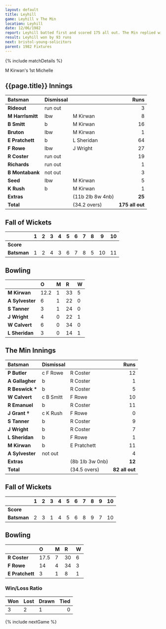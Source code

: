 ```yaml
---
layout: default
title: Leyhill
game: Leyhill v The Min
location: Leyhill
date: 12/06/1982
report: Leyhill batted first and scored 175 all out. The Min replied with 82 all out
result: Leyhill won by 93 runs
next: bristol-young-solicitors
parent: 1982 Fixtures
---
```


{% include matchDetails %}

M Kirwan's 1st Michelle

## {{page.title}} Innings

| Batsman | Dismissal |  | Runs |
|:---|:---|---|---:|
| **Rideout** | run out | | 3 |
| **M Harrlsmitt** | lbw | M Kirwan | 8 |
| **B Smitt** | b | M Kirwan | 16 |
| **Bruton** | lbw | M Kirwan | 1 |
| **E Pratchett** | b | L Sheridan | 64 |
| **F Rowe** | lbw | J Wright | 27 |
| **R Coster** | run out| | 19 |
| **Richards** | run out| | 1 |
| **B Montabank** | not out| | 3 |
| **Seed** | lbw | M Kirwan | 5 |
| **K Rush** | b | M Kirwan | 1 |
| **Extras** | | (11b 2lb 8w 4nb) | **25** |
| **Total** | | (34.2 overs) | **175 all out** |


## Fall of Wickets

| | 1 | 2 | 3 | 4 | 5 | 6 | 7 | 8 | 9 | 10 |
|---|:---:|:---:|:---:|:---:|:---:|:---:|:---:|:---:|:---:|:---:|
| **Score** | | | | | | | | | | |
| **Batsman** | 1 | 2| 4 | 3 | 6 | 7 | 8 | 5 | 10| 11 |

## Bowling

| | O | M | R | W |
|---|:---|:---|:---|:---|
| **M Kirwan** | 12.2 | 1| 33 | 5 |
| **A Sylvester** | 6 | 1| 22 | 0 |
| **S Tanner** | 3 | 1| 24 | 0 |
| **J Wright** | 4 | 0| 22 | 1 |
| **W Calvert** | 6 | 0| 34 | 0 |
| **L Sheridan** | 3 | 0| 14 | 1 |


## The Min Innings

| Batsman | Dismissal |  | Runs |
|:---|:---|---|---:|
| **P Butler** | c F Rowe | R Coster | 12 |
| **A Gallagher** | b | R Coster | 1 |
| **R Beswick &#42;** | b | R Coster | 5 |
| **W Calvert** | c B Smitt| F Rowe | 10 |
| **R Emanuel** | b | R Coster | 11 |
| **J Grant &#8224;** | c K Rush | F Rowe | 0 |
| **S Tanner** | b | R Coster | 9 |
| **J Wright** | b | R Coster | 7 |
| **L Sheridan** | b | F Rowe | 1 |
| **M Kirwan** | b | E Pratchett | 11 |
| **A Sylvester** | not out| | 4 |
| **Extras** | | (8b 1lb 3w 0nb)| **12** |
| **Total** | | (34.5 overs) | **82 all out** |

## Fall of Wickets

| | 1 | 2 | 3 | 4 | 5 | 6 | 7 | 8 | 9 | 10 |
|---|:---:|:---:|:---:|:---:|:---:|:---:|:---:|:---:|:---:|:---:|
| **Score** | | | | | | | | | | |
| **Batsman** | 2 | 3| 1 | 4 | 5 | 6 | 8 | 9 | 7 | 10 |

## Bowling

| | O | M | R | W |
|---|:---|:---|:---|:---|
| **R Coster** | 17.5 | 7| 30 | 6 |
| **F Rowe** | 14 | 4| 34 | 3 |
| **E Pratchett** | 3 | 1| 8 | 1 |

### Win/Loss Ratio

| Won | Lost | Drawn | Tied |
|:---|:---|:---|---:|
| 3 | 2 | 1 | 0 |

{% include nextGame %}